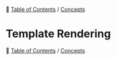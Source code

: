 🔖 [Table of Contents](../README.md) / [Concepts](README.md)

# Template Rendering

🔖 [Table of Contents](../README.md) / [Concepts](README.md)
